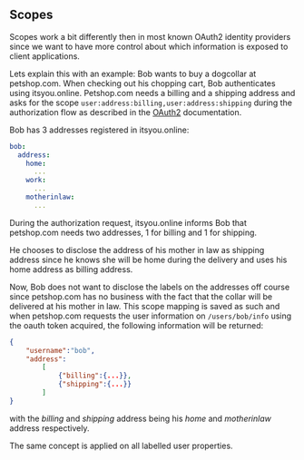 ## Scopes

Scopes work a bit differently then in most known OAuth2 identity providers since we want to have more control about which information is exposed to client applications.

Lets explain this with an example: Bob wants to buy a dogcollar at petshop.com. When checking out his chopping cart, Bob authenticates using itsyou.online. Petshop.com needs a billing and a shipping address and asks for the scope `user:address:billing,user:address:shipping` during the authorization flow as described in the [OAuth2](oauth2.md) documentation.

Bob has 3 addresses registered in itsyou.online:

```yaml
bob:
  address:
    home:
      ...
    work:
      ...
    motherinlaw:
      ...
```

During the authorization request, itsyou.online informs Bob that petshop.com needs two addresses, 1 for billing and 1 for shipping.

He chooses to disclose the address of his mother in law as shipping address since he knows she will be home during the delivery and uses his home address as billing address.

Now, Bob does not want to disclose the labels on the addresses off course since petshop.com has no business with the fact that the collar will be delivered at his mother in law. This scope mapping is saved as such and when petshop.com requests the user information on `/users/bob/info` using the oauth token acquired, the following information will be returned:

```json
{
    "username":"bob",
    "address":
        [
            {"billing":{...}},
            {"shipping":{...}}
        ]
}
```

with the *billing* and *shipping* address being his *home* and *motherinlaw* address respectively.


The same concept is applied on all labelled user properties.

